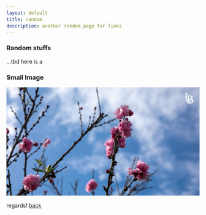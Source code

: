 ```yaml
---
layout: default
title: random
description: another random page for links
---
```

### Random stuffs
...tbd
here is a

### Small Image
![flower](./assets/images/flower.jpg)

regards!
[back](./)
